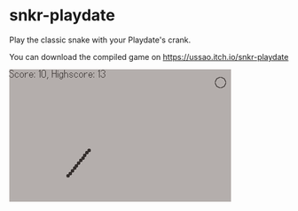 # snkr-playdate
Play the classic snake with your Playdate's crank.

You can download the compiled game on https://ussao.itch.io/snkr-playdate

![](gameplay.gif)